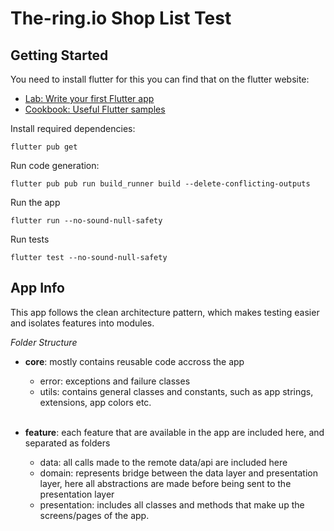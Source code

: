 # The-ring.io Shop List Test

## Getting Started

You need to install flutter for this you can find that on the flutter website:

- [Lab: Write your first Flutter app](https://flutter.dev/docs/get-started/codelab)
- [Cookbook: Useful Flutter samples](https://flutter.dev/docs/cookbook)

Install required dependencies:

`flutter pub get`

Run code generation:

`flutter pub pub run build_runner build --delete-conflicting-outputs`

Run the app

`flutter run --no-sound-null-safety`

Run tests

`flutter test --no-sound-null-safety`
## App Info

This app follows the clean architecture pattern, which makes testing easier and isolates features into modules.

_Folder Structure_

- **core**: mostly contains reusable code accross the app

  - error: exceptions and failure classes
  - utils: contains general classes and constants, such as app strings, extensions, app colors etc.

  <br />

- **feature**: each feature that are available in the app are included here, and separated as folders

  - data: all calls made to the remote data/api are included here
  - domain: represents bridge between the data layer and presentation layer, here all abstractions are made before being sent to the presentation layer
  - presentation: includes all classes and methods that make up the screens/pages of the app.
